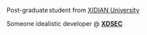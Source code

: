  Post-graduate student from [XIDIAN University](https://www.xidian.edu.cn)

Someone idealistic developer @ [**XDSEC**](https://www.xdsec.org)
